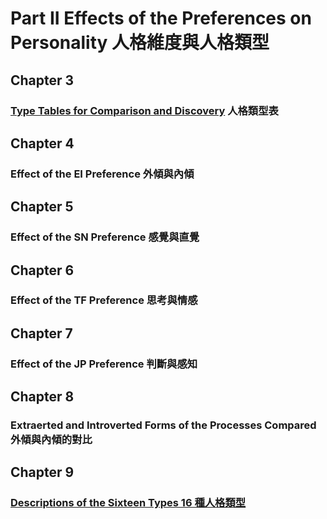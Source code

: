 # Part II Effects of the Preferences on Personality 人格維度與人格類型
## Chapter 3 
### [Type Tables for Comparison and Discovery](https://github.com/milochen0418/gifts-differing/blob/master/PART%20II%20Effects%20of%20the%20Preferences%20on%20Personality/CH03_TypeTableForComparisonAndDiscovery.md) 人格類型表
## Chapter 4 
### Effect of the EI  Preference 外傾與內傾
## Chapter 5 
### Effect of the SN Preference 感覺與直覺
## Chapter 6 
### Effect of the TF Preference 思考與情感
## Chapter 7 
### Effect of the JP Preference 判斷與感知
## Chapter 8 
### Extraerted and Introverted Forms of the Processes Compared 外傾與內傾的對比
## Chapter 9
### [Descriptions of the Sixteen Types 16 種人格類型](https://github.com/milochen0418/gifts-differing/tree/master/PART%20II%20Effects%20of%20the%20Preferences%20on%20Personality/Ch09%20Descriptions%20of%20the%20Sixteen%20Types%2016/README.md)
